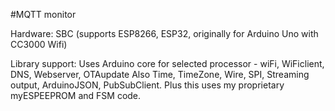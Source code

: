 #MQTT monitor

Hardware: SBC (supports ESP8266, ESP32, originally for Arduino Uno with CC3000 Wifi)

Library support:
  Uses Arduino core for selected processor - wiFi, WiFiclient, DNS, Webserver, OTAupdate
  Also Time, TimeZone, Wire, SPI, Streaming output,
    ArduinoJSON, PubSubClient.
  Plus this uses my proprietary myESPEEPROM and FSM code.
